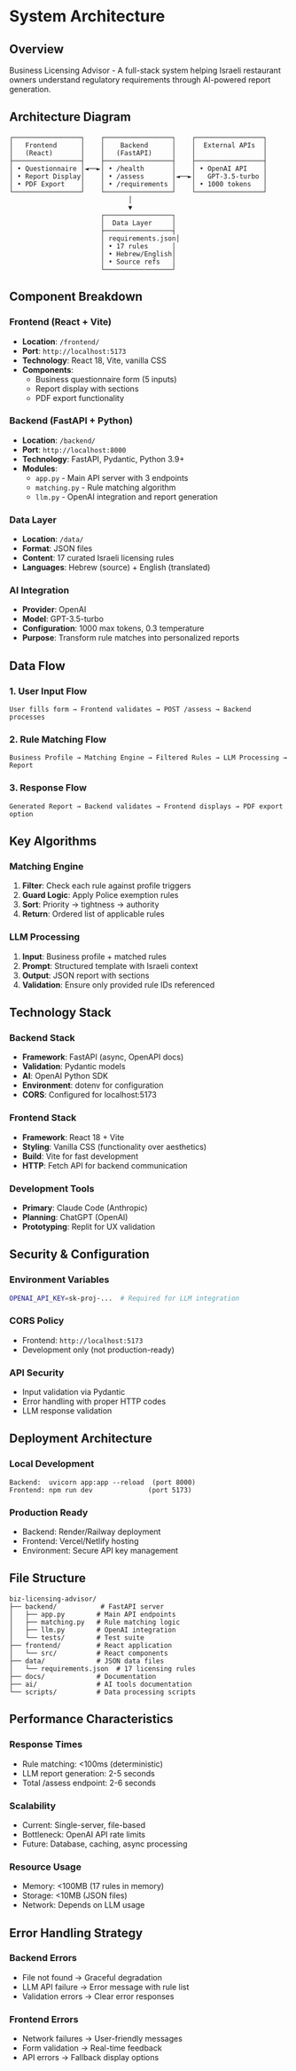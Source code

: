 # System Architecture

## Overview
Business Licensing Advisor - A full-stack system helping Israeli restaurant owners understand regulatory requirements through AI-powered report generation.

## Architecture Diagram
```
┌─────────────────┐    ┌─────────────────┐    ┌─────────────────┐
│   Frontend      │    │    Backend      │    │  External APIs  │
│   (React)       │    │   (FastAPI)     │    │                 │
├─────────────────┤    ├─────────────────┤    ├─────────────────┤
│ • Questionnaire │◄──►│ • /health       │    │ • OpenAI API    │
│ • Report Display│    │ • /assess       │◄──►│   GPT-3.5-turbo │
│ • PDF Export    │    │ • /requirements │    │ • 1000 tokens   │
└─────────────────┘    └─────────────────┘    └─────────────────┘
                              │
                              ▼
                       ┌─────────────────┐
                       │  Data Layer     │
                       ├─────────────────┤
                       │ requirements.json│
                       │ • 17 rules      │
                       │ • Hebrew/English│
                       │ • Source refs   │
                       └─────────────────┘
```

## Component Breakdown

### Frontend (React + Vite)
- **Location**: `/frontend/`
- **Port**: `http://localhost:5173`
- **Technology**: React 18, Vite, vanilla CSS
- **Components**:
  - Business questionnaire form (5 inputs)
  - Report display with sections
  - PDF export functionality

### Backend (FastAPI + Python)
- **Location**: `/backend/`
- **Port**: `http://localhost:8000`
- **Technology**: FastAPI, Pydantic, Python 3.9+
- **Modules**:
  - `app.py` - Main API server with 3 endpoints
  - `matching.py` - Rule matching algorithm
  - `llm.py` - OpenAI integration and report generation

### Data Layer
- **Location**: `/data/`
- **Format**: JSON files
- **Content**: 17 curated Israeli licensing rules
- **Languages**: Hebrew (source) + English (translated)

### AI Integration
- **Provider**: OpenAI
- **Model**: GPT-3.5-turbo
- **Configuration**: 1000 max tokens, 0.3 temperature
- **Purpose**: Transform rule matches into personalized reports

## Data Flow

### 1. User Input Flow
```
User fills form → Frontend validates → POST /assess → Backend processes
```

### 2. Rule Matching Flow
```
Business Profile → Matching Engine → Filtered Rules → LLM Processing → Report
```

### 3. Response Flow
```
Generated Report → Backend validates → Frontend displays → PDF export option
```

## Key Algorithms

### Matching Engine
1. **Filter**: Check each rule against profile triggers
2. **Guard Logic**: Apply Police exemption rules
3. **Sort**: Priority → tightness → authority
4. **Return**: Ordered list of applicable rules

### LLM Processing
1. **Input**: Business profile + matched rules
2. **Prompt**: Structured template with Israeli context
3. **Output**: JSON report with sections
4. **Validation**: Ensure only provided rule IDs referenced

## Technology Stack

### Backend Stack
- **Framework**: FastAPI (async, OpenAPI docs)
- **Validation**: Pydantic models
- **AI**: OpenAI Python SDK
- **Environment**: dotenv for configuration
- **CORS**: Configured for localhost:5173

### Frontend Stack
- **Framework**: React 18 + Vite
- **Styling**: Vanilla CSS (functionality over aesthetics)
- **Build**: Vite for fast development
- **HTTP**: Fetch API for backend communication

### Development Tools
- **Primary**: Claude Code (Anthropic)
- **Planning**: ChatGPT (OpenAI)
- **Prototyping**: Replit for UX validation

## Security & Configuration

### Environment Variables
```bash
OPENAI_API_KEY=sk-proj-...  # Required for LLM integration
```

### CORS Policy
- Frontend: `http://localhost:5173`
- Development only (not production-ready)

### API Security
- Input validation via Pydantic
- Error handling with proper HTTP codes
- LLM response validation

## Deployment Architecture

### Local Development
```
Backend:  uvicorn app:app --reload  (port 8000)
Frontend: npm run dev              (port 5173)
```

### Production Ready
- Backend: Render/Railway deployment
- Frontend: Vercel/Netlify hosting
- Environment: Secure API key management

## File Structure
```
biz-licensing-advisor/
├── backend/           # FastAPI server
│   ├── app.py        # Main API endpoints
│   ├── matching.py   # Rule matching logic
│   ├── llm.py        # OpenAI integration
│   └── tests/        # Test suite
├── frontend/         # React application
│   └── src/          # React components
├── data/             # JSON data files
│   └── requirements.json  # 17 licensing rules
├── docs/             # Documentation
├── ai/               # AI tools documentation
└── scripts/          # Data processing scripts
```

## Performance Characteristics

### Response Times
- Rule matching: <100ms (deterministic)
- LLM report generation: 2-5 seconds
- Total /assess endpoint: 2-6 seconds

### Scalability
- Current: Single-server, file-based
- Bottleneck: OpenAI API rate limits
- Future: Database, caching, async processing

### Resource Usage
- Memory: <100MB (17 rules in memory)
- Storage: <10MB (JSON files)
- Network: Depends on LLM usage

## Error Handling Strategy

### Backend Errors
- File not found → Graceful degradation
- LLM API failure → Error message with rule list
- Validation errors → Clear error responses

### Frontend Errors
- Network failures → User-friendly messages
- Form validation → Real-time feedback
- API errors → Fallback display options